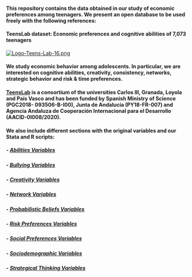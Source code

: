 #### This repository contains the data obtained in our study of economic preferences among teenagers. We present an open database to be used freely with the following references:
#### TeensLab dataset: Economic preferences and cognitive abilities of 7,073 teenagers
[![Logo-Teens-Lab-16.png](https://i.postimg.cc/vHRpgfH3/Logo-Teens-Lab-16.png)](https://postimg.cc/G9QM6BDy)
#### We study economic behavior among adolescents. In particular, we are interested on cognitive abilities, creativity, consistency, networks, strategic behavior and risk & time preferences.
#### [TeensLab](https://loyolabehlab.org/teenslab/) is a consortium of the universities Carlos III, Granada, Loyola and País Vasco and has been funded by Spanish Ministry of Science (PGC2018- 093506-B-I00), Junta de Andalucía (PY18-FR-007) and Agencia Andaluza de Cooperación Internacional para el Desarrollo (AACID-0I008/2020).
#### We also include different sections with the original variables and our Stata and R scripts: 
##### - [Abilities Variables](https://github.com/teenslab/datateenslab/tree/f664beb33b9443b2a129d39241b7e781220b8797/Variables%20DB/Abilities_Variables%20DB)
##### - [Bullying Variables](https://github.com/teenslab/datateenslab/tree/f664beb33b9443b2a129d39241b7e781220b8797/Variables%20DB/Bullying_Variables%20DB)
##### - [Creativity Variables](https://github.com/teenslab/datateenslab/tree/f664beb33b9443b2a129d39241b7e781220b8797/Variables%20DB)
##### - [Network Variables](https://github.com/teenslab/datateenslab/tree/f664beb33b9443b2a129d39241b7e781220b8797/Variables%20DB/Networks_Variables%20DB)
##### - [Probabilistic Beliefs Variables](https://github.com/teenslab/datateenslab/tree/f664beb33b9443b2a129d39241b7e781220b8797/Variables%20DB/Probabilistic_Beliefs_Variables%20DB)
##### - [Risk Preferences Variables](https://github.com/teenslab/datateenslab/tree/f664beb33b9443b2a129d39241b7e781220b8797/Variables%20DB/Risk_Preferences_Variable%20DB)
##### - [Social Preferences Variables](https://github.com/teenslab/datateenslab/tree/f664beb33b9443b2a129d39241b7e781220b8797/Variables%20DB/Social_Prefrences_Variables%20DB)
##### - [Sociodemographic Variables](https://github.com/teenslab/datateenslab/tree/f664beb33b9443b2a129d39241b7e781220b8797/Variables%20DB/Sociodemographic_Variables%20DB)
##### - [Strategical Thinking Variables](https://github.com/teenslab/datateenslab/tree/f664beb33b9443b2a129d39241b7e781220b8797/Variables%20DB/Strategical_Thinking_Variables%20DB)
